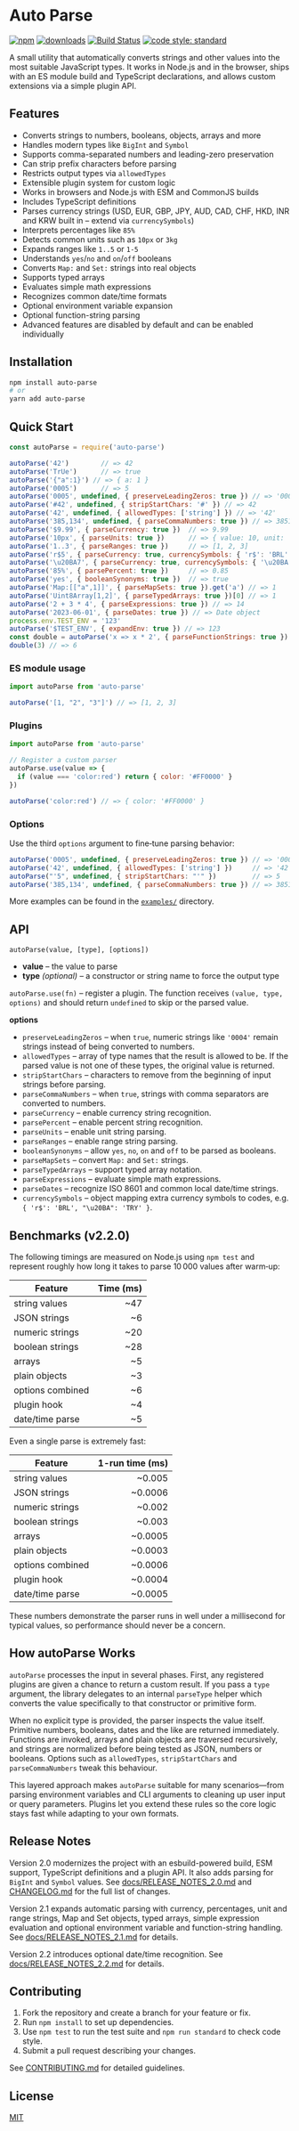 # Auto Parse

[![npm](https://img.shields.io/npm/v/auto-parse.svg?style=flat)](https://npmjs.org/package/auto-parse)
[![downloads](https://img.shields.io/npm/dt/auto-parse.svg?style=flat)](https://npmjs.org/package/auto-parse)
[![Build Status](https://travis-ci.org/greenpioneersolutions/auto-parse.svg?branch=master)](https://travis-ci.org/greenpioneersolutions/auto-parse)
[![code style: standard](https://img.shields.io/badge/code%20style-standard-brightgreen.svg)](https://standardjs.com/)

A small utility that automatically converts strings and other values into the most suitable JavaScript types. It works in Node.js and in the browser, ships with an ES module build and TypeScript declarations, and allows custom extensions via a simple plugin API.

## Features

- Converts strings to numbers, booleans, objects, arrays and more
- Handles modern types like `BigInt` and `Symbol`
- Supports comma-separated numbers and leading-zero preservation
- Can strip prefix characters before parsing
- Restricts output types via `allowedTypes`
- Extensible plugin system for custom logic
- Works in browsers and Node.js with ESM and CommonJS builds
- Includes TypeScript definitions
- Parses currency strings (USD, EUR, GBP, JPY, AUD, CAD, CHF, HKD, INR and KRW built in – extend via `currencySymbols`)
- Interprets percentages like `85%`
- Detects common units such as `10px` or `3kg`
- Expands ranges like `1..5` or `1-5`
- Understands `yes`/`no` and `on`/`off` booleans
- Converts `Map:` and `Set:` strings into real objects
- Supports typed arrays
- Evaluates simple math expressions
- Recognizes common date/time formats
- Optional environment variable expansion
- Optional function-string parsing
- Advanced features are disabled by default and can be enabled individually

## Installation

```bash
npm install auto-parse
# or
yarn add auto-parse
```

## Quick Start

```js
const autoParse = require('auto-parse')

autoParse('42')        // => 42
autoParse('TrUe')      // => true
autoParse('{"a":1}') // => { a: 1 }
autoParse('0005')      // => 5
autoParse('0005', undefined, { preserveLeadingZeros: true }) // => '0005'
autoParse('#42', undefined, { stripStartChars: '#' }) // => 42
autoParse('42', undefined, { allowedTypes: ['string'] }) // => '42'
autoParse('385,134', undefined, { parseCommaNumbers: true }) // => 385134
autoParse('$9.99', { parseCurrency: true })  // => 9.99
autoParse('10px', { parseUnits: true })      // => { value: 10, unit: 'px' }
autoParse('1..3', { parseRanges: true })     // => [1, 2, 3]
autoParse('r$5', { parseCurrency: true, currencySymbols: { 'r$': 'BRL' } }) // => 5
autoParse('\u20BA7', { parseCurrency: true, currencySymbols: { '\u20BA': 'TRY' }, currencyAsObject: true }) // => { value: 7, currency: 'TRY' }
autoParse('85%', { parsePercent: true })     // => 0.85
autoParse('yes', { booleanSynonyms: true })  // => true
autoParse('Map:[["a",1]]', { parseMapSets: true }).get('a') // => 1
autoParse('Uint8Array[1,2]', { parseTypedArrays: true })[0] // => 1
autoParse('2 + 3 * 4', { parseExpressions: true }) // => 14
autoParse('2023-06-01', { parseDates: true }) // => Date object
process.env.TEST_ENV = '123'
autoParse('$TEST_ENV', { expandEnv: true }) // => 123
const double = autoParse('x => x * 2', { parseFunctionStrings: true })
double(3) // => 6
```

### ES module usage

```js
import autoParse from 'auto-parse'

autoParse('[1, "2", "3"]') // => [1, 2, 3]
```

### Plugins

```js
import autoParse from 'auto-parse'

// Register a custom parser
autoParse.use(value => {
  if (value === 'color:red') return { color: '#FF0000' }
})

autoParse('color:red') // => { color: '#FF0000' }
```

### Options

Use the third `options` argument to fine‑tune parsing behavior:

```js
autoParse('0005', undefined, { preserveLeadingZeros: true }) // => '0005'
autoParse('42', undefined, { allowedTypes: ['string'] })     // => '42'
autoParse("'5", undefined, { stripStartChars: "'" })         // => 5
autoParse('385,134', undefined, { parseCommaNumbers: true }) // => 385134
```

More examples can be found in the [`examples/`](examples) directory.

## API

`autoParse(value, [type], [options])`

- **value** – the value to parse
- **type** *(optional)* – a constructor or string name to force the output type

`autoParse.use(fn)` – register a plugin. The function receives `(value, type, options)` and should return `undefined` to skip or the parsed value.

**options**

- `preserveLeadingZeros` – when `true`, numeric strings like `'0004'` remain strings instead of being converted to numbers.
- `allowedTypes` – array of type names that the result is allowed to be. If the parsed value is not one of these types, the original value is returned.
- `stripStartChars` – characters to remove from the beginning of input strings before parsing.
- `parseCommaNumbers` – when `true`, strings with comma separators are converted to numbers.
- `parseCurrency` – enable currency string recognition.
- `parsePercent` – enable percent string recognition.
- `parseUnits` – enable unit string parsing.
- `parseRanges` – enable range string parsing.
- `booleanSynonyms` – allow `yes`, `no`, `on` and `off` to be parsed as booleans.
- `parseMapSets` – convert `Map:` and `Set:` strings.
- `parseTypedArrays` – support typed array notation.
- `parseExpressions` – evaluate simple math expressions.
- `parseDates` – recognize ISO 8601 and common local date/time strings.
- `currencySymbols` – object mapping extra currency symbols to codes, e.g. `{ 'r$': 'BRL', "\u20BA": 'TRY' }`.

## Benchmarks (v2.2.0)

The following timings are measured on Node.js using `npm test` and represent roughly how long it takes to parse 10 000 values after warm‑up:

| Feature | Time (ms) |
| --- | ---: |
| string values | ~47 |
| JSON strings | ~6 |
| numeric strings | ~20 |
| boolean strings | ~28 |
| arrays | ~5 |
| plain objects | ~3 |
| options combined | ~6 |
| plugin hook | ~4 |
| date/time parse | ~5 |

Even a single parse is extremely fast:

| Feature | 1-run time (ms) |
| --- | ---: |
| string values | ~0.005 |
| JSON strings | ~0.0006 |
| numeric strings | ~0.002 |
| boolean strings | ~0.003 |
| arrays | ~0.0005 |
| plain objects | ~0.0003 |
| options combined | ~0.0006 |
| plugin hook | ~0.0004 |
| date/time parse | ~0.0005 |

These numbers demonstrate the parser runs in well under a millisecond for typical values, so performance should never be a concern.

## How autoParse Works

`autoParse` processes the input in several phases. First, any registered plugins
are given a chance to return a custom result. If you pass a `type` argument,
the library delegates to an internal `parseType` helper which converts the
value specifically to that constructor or primitive form.

When no explicit type is provided, the parser inspects the value itself.
Primitive numbers, booleans, dates and the like are returned immediately.
Functions are invoked, arrays and plain objects are traversed recursively, and
strings are normalized before being tested as JSON, numbers or booleans. Options
such as `allowedTypes`, `stripStartChars` and `parseCommaNumbers` tweak this
behaviour.

This layered approach makes `autoParse` suitable for many scenarios—from
parsing environment variables and CLI arguments to cleaning up user input or
query parameters. Plugins let you extend these rules so the core logic stays
fast while adapting to your own formats.

## Release Notes

Version 2.0 modernizes the project with an esbuild-powered build, ESM support,
TypeScript definitions and a plugin API. It also adds parsing for `BigInt` and
`Symbol` values. See [docs/RELEASE_NOTES_2.0.md](docs/RELEASE_NOTES_2.0.md) and
[CHANGELOG.md](CHANGELOG.md) for the full list of changes.

Version 2.1 expands automatic parsing with currency, percentages, unit and range
strings, Map and Set objects, typed arrays, simple expression evaluation and
optional environment variable and function-string handling. See
[docs/RELEASE_NOTES_2.1.md](docs/RELEASE_NOTES_2.1.md) for details.

Version 2.2 introduces optional date/time recognition. See
[docs/RELEASE_NOTES_2.2.md](docs/RELEASE_NOTES_2.2.md) for details.

## Contributing

1. Fork the repository and create a branch for your feature or fix.
2. Run `npm install` to set up dependencies.
3. Use `npm test` to run the test suite and `npm run standard` to check code style.
4. Submit a pull request describing your changes.

See [CONTRIBUTING.md](.github/CONTRIBUTING.md) for detailed guidelines.

## License

[MIT](LICENSE)

